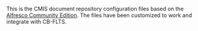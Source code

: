 This is the CMIS document repository configuration files based on the [Alfresco Community Edition](https://www.alfresco.com/products/community/download). The files have been customized to work and integrate with CB-FLTS.